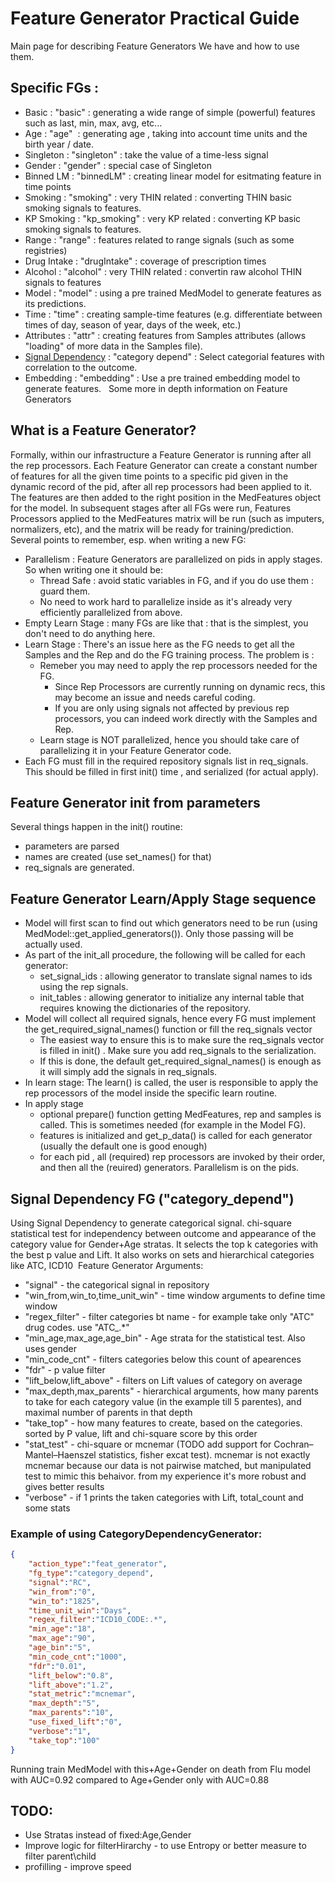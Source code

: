 # Feature Generator Practical Guide
Main page for describing Feature Generators We have and how to use them.

## **Specific FGs** :
- Basic : "basic" : generating a wide range of simple (powerful) features such as last, min, max, avg, etc...
- Age : "age"  : generating age , taking into account time units and the birth year / date.
- Singleton : "singleton" : take the value of a time-less signal
- Gender : "gender" : special case of Singleton
- Binned LM : "binnedLM" : creating linear model for esitmating feature in time points
- Smoking : "smoking" : very THIN related : converting THIN basic smoking signals to features.
- KP Smoking : "kp_smoking" : very KP related : converting KP basic smoking signals to features.
- Range : "range" : features related to range signals (such as some registries)
- Drug Intake : "drugIntake" : coverage of prescription times
- Alcohol : "alcohol" : very THIN related : convertin raw alcohol THIN signals to features
- Model : "model" : using a pre trained MedModel to generate features as its predictions.
- Time : "time" : creating sample-time features (e.g. differentiate between times of day, season of year, days of the week, etc.)
- Attributes : "attr" : creating features from Samples attributes (allows "loading" of more data in the Samples file).
- [Signal Dependency](#category_depend) : "category depend" : Select categorial features with correlation to the outcome.
- Embedding : "embedding" : Use a pre trained embedding model to generate features.
 
Some more in depth information on Feature Generators
 

## **What is a Feature Generator?**
Formally, within our infrastructure a Feature Generator is running after all the rep processors. Each Feature Generator can create a constant number of features for all the given time points to a specific pid given in the dynamic record of the pid, after all rep processors had been applied to it. The features are then added to the right position in the MedFeatures object for the model. In subsequent stages after all FGs were run, Features Processors applied to the MedFeatures matrix will be run (such as imputers, normalizers, etc), and the matrix will be ready for training/prediction.
Several points to remember, esp. when writing a new FG:

- Parallelism : Feature Generators are parallelized on pids in apply stages. So when writing one it should be:
    - Thread Safe : avoid static variables in FG, and if you do use them : guard them.
    - No need to work hard to parallelize inside as it's already very efficiently parallelized from above.
- Empty Learn Stage : many FGs are like that : that is the simplest, you don't need to do anything here.
- Learn Stage : There's an issue here as the FG needs to get all the Samples and the Rep and do the FG training process. The problem is :
    - Remeber you may need to apply the rep processors needed for the FG.
        - Since Rep Processors are currently running on dynamic recs, this may become an issue and needs careful coding.
        - If you are only using signals not affected by previous rep processors, you can indeed work directly with the Samples and Rep.
    - Learn stage is NOT parallelized, hence you should take care of parallelizing it in your Feature Generator code.
- Each FG must fill in the required repository signals list in req_signals. This should be filled in first init() time , and serialized (for actual apply).
 
## **Feature Generator init from parameters**
Several things happen in the init() routine:

- parameters are parsed
- names are created (use set_names() for that)
- req_signals are generated.
 
## **Feature Generator Learn/Apply Stage sequence**

- Model will first scan to find out which generators need to be run (using MedModel::get_applied_generators()). Only those passing will be actually used.
- As part of the init_all procedure, the following will be called for each generator:
  - set_signal_ids : allowing generator to translate signal names to ids using the rep signals.
  - init_tables : allowing generator to initialize any internal table that requires knowing the dictionaries of the repository.
- Model will collect all required signals, hence every FG must implement the get_required_signal_names() function or fill the req_signals vector
  - The easiest way to ensure this is to make sure the req_signals vector is filled in init() . Make sure you add req_signals to the serialization.
  - If this is done, the default get_required_signal_names() is enough as it will simply add the signals in req_signals.
- In learn stage: The learn() is called, the user is responsible to apply the rep processors of the model inside the specific learn routine.
- In apply stage
  - optional prepare() function getting MedFeatures, rep and samples is called. This is sometimes needed (for example in the Model FG).
  - features is initialized and get_p_data() is called for each generator (usually the default one is good enough)
  - for each pid , all (required) rep processors are invoked by their order, and then all the (reuired) generators. Parallelism is on the pids.
 
<a id="category_depend"></a> 

## Signal Dependency FG ("category_depend")
Using Signal Dependency to generate categorical signal.
chi-square statistical test for independency between outcome and appearance of the category value for Gender+Age stratas. It selects the top k categories with the best p value and Lift. 
It also works on sets and hierarchical categories like ATC, ICD10 
Feature Generator Arguments:

- "signal" - the categorical signal in repository
- "win_from,win_to,time_unit_win" - time window arguments to define time window
- "regex_filter" - filter categories bt name - for example take only "ATC" drug codes. use "ATC_.*"
- "min_age,max_age,age_bin" - Age strata for the statistical test. Also uses gender
- "min_code_cnt" - filters categories below this count of apearences
- "fdr" - p value filter
- "lift_below,lift_above" - filters on Lift values of category on average
- "max_depth,max_parents" - hierarchical arguments, how many parents to take for each category value (in the example till 5 parentes), and maximal number of parents in that depth
- "take_top" - how many features to create, based on the categories. sorted by P value, lift and chi-square score by this order
- "stat_test" - chi-square or mcnemar (TODO add support for Cochran–Mantel–Haenszel statistics, fisher excat test). mcnemar is not exactly mcnemar because our data is not pairwise matched,
but manipulated test to mimic this behaivor. from my experience it's more robust and gives better results
- "verbose" - if 1 prints the taken categories with Lift, total_count and some stats
### Example of using CategoryDependencyGenerator:

```json title="Config Example"
{
	"action_type":"feat_generator",
	"fg_type":"category_depend",
	"signal":"RC",
	"win_from":"0",
	"win_to":"1825",
	"time_unit_win":"Days",
	"regex_filter":"ICD10_CODE:.*",
	"min_age":"18",
	"max_age":"90",
	"age_bin":"5",
	"min_code_cnt":"1000",
	"fdr":"0.01",
	"lift_below":"0.8",
	"lift_above":"1.2",
	"stat_metric":"mcnemar",
	"max_depth":"5",
	"max_parents":"10",
	"use_fixed_lift":"0",
	"verbose":"1",
	"take_top":"100"
}
```

Running train MedModel with this+Age+Gender on death from Flu model with AUC=0.92 compared to Age+Gender only with AUC=0.88
 
## TODO:
- Use Stratas instead of fixed:Age,Gender
- Improve logic for filterHirarchy - to use Entropy or better measure to filter parent\child 
- profilling - improve speed
